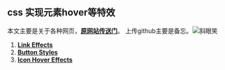 ## css 实现元素hover等特效

本文主要是关于各种网页，[**原网站传送门**](https://tympanus.net/codrops/)。
上传github主要是备忘。![斜眼笑](http://ww1.sinaimg.cn/large/0065ewYjgy1fdy9npr95ig300o00o741.gif)

1. [**Link Effects**](http://115.159.92.11/specialEffects/css/CreativeLinkEffects/)
2. [**Button Styles**](http://115.159.92.11/specialEffects/css/CreativeButtons/)
3. [**Icon Hover Effects**](http://115.159.92.11/specialEffects/css/IconHoverEffects)
